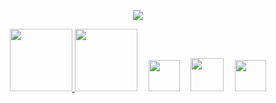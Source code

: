 <p align="center">
  <a href="https://aocattleya.com/" /><img src="https://user-images.githubusercontent.com/39142850/88430972-5e10c500-ce34-11ea-8f9d-e5f0967879ec.png" /></a>
</p>
<p align="center">
  <a href="https://github-readme-stats.vercel.app/api?username=aocattleya&count_private=true"><img src="https://github-readme-stats.vercel.app/api?username=aocattleya&count_private=true&hide=issues" height="100px;" />
  <a href="https://github-readme-stats.vercel.app/api/top-langs/?username=aocattleya&layout=compact"><img src="https://github-readme-stats.vercel.app/api/top-langs/?username=aocattleya&layout=compact" height="100px;" /></a></a><a>　</a>
  <a href="https://twitter.com/aocattleya"><img src="https://user-images.githubusercontent.com/39142850/88427403-cd36eb00-ce2d-11ea-9cbc-eb981fd21b3a.png" width="50px;" /></a><a>　</a>
  <a href="https://qiita.com/aocattleya"><img src="https://user-images.githubusercontent.com/39142850/88427408-cf994500-ce2d-11ea-9125-a41bc9f0bb2e.png" width="53px;" /></a><a>　</a>
  <a href="https://lapras.com/public/QIOCQBE"><img src="https://user-images.githubusercontent.com/39142850/88427410-d0ca7200-ce2d-11ea-8d84-155f5a8bb63a.png" width="50px;" /></a>
<p>
<p align="center">
  <a href="https://twitter.com/aocattleya"><img src="https://img.shields.io/twitter/follow/aocattleya?style=social" height="17px;" /></a>
  <a href="http://qiita.com/aocattleya"><img src="https://qiita-badge.apiapi.app/s/aocattleya/contributions.svg" height="17px;" /></a>
  <a href="http://qiita.com/aocattleya"><img src="https://qiita-badge.apiapi.app/s/aocattleya/followers.svg" height="17px;" /></a>
<p>
